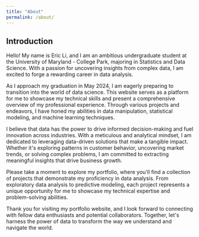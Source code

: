 ```yaml
---
title: "About"
permalink: /about/
---
```


## Introduction

Hello! My name is Eric Li, and I am an ambitious undergraduate student at the University of Maryland - College Park, majoring in Statistics and Data Science. With a passion for uncovering insights from complex data, I am excited to forge a rewarding career in data analysis.

As I approach my graduation in May 2024, I am eagerly preparing to transition into the world of data science. This website serves as a platform for me to showcase my technical skills and present a comprehensive overview of my professional experience. Through various projects and endeavors, I have honed my abilities in data manipulation, statistical modeling, and machine learning techniques.

I believe that data has the power to drive informed decision-making and fuel innovation across industries. With a meticulous and analytical mindset, I am dedicated to leveraging data-driven solutions that make a tangible impact. Whether it's exploring patterns in customer behavior, uncovering market trends, or solving complex problems, I am committed to extracting meaningful insights that drive business growth.

Please take a moment to explore my portfolio, where you'll find a collection of projects that demonstrate my proficiency in data analysis. From exploratory data analysis to predictive modeling, each project represents a unique opportunity for me to showcase my technical expertise and problem-solving abilities.

Thank you for visiting my portfolio website, and I look forward to connecting with fellow data enthusiasts and potential collaborators. Together, let's harness the power of data to transform the way we understand and navigate the world.

